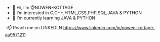 - 👋 Hi, I’m @NOWEN-KOTTAGE
- 👀 I’m interested in C,C++,HTML,CSS,PHP,SQL,JAVA & PYTHON
- 🌱 I’m currently learning JAVA & PYTHON

-📫 Reach me on LINKEDLN https://www.linkedin.com/in/nowen-kottage-aa9571211
